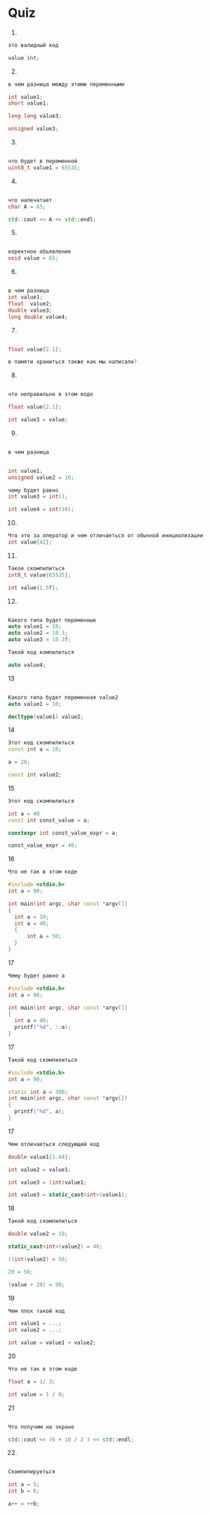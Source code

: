 # Quiz
1. 

```cpp
это валидный код

value int;

```

2.

```cpp
в чем разница между этими переменными

int value1;
short value1;

long long value3;

unsigned value3;

```

3.

```cpp

что будет в переменной
uint8_t value1 = 65535;

```


4.

```cpp

что напечатает
char A = 65;

std::cout << A << std::endl;

```

5.

```cpp

коректное объявление
void value = 65;

```

6.

```cpp

в чем разница 
int value1;
float  value2;
double value3;
long double value4;
```

7. 
```cpp

float value{2.1};

в памяти храниться также как мы написали?
```

8.
```cpp

что неправильно в этом коде

float value{2.1};

int value3 = value;
```

9.
```cpp

в чем разница


int value1;
unsigned value2 = 10;

чему будет равно
int value3 = int();

int value4 = int(10);

```

10.

```cpp
Что это за оператор и чем отличаеться от обычной инициализации
int value{42};

```

11.

```cpp
Такое скомпилиться
int8_t value{65535};

int value{1.5f};
```

12.

```cpp

Какого типа будет переменные
auto value1 = 10;
auto value2 = 10.3;
auto value3 = 10.3f;

Такой код компилиться

auto value4;
```

13
```cpp

Какого типа будет переменная value2 
auto value1 = 10;

decltype(value1) value2;
```

14
```cpp
Этот код скомпилиться
const int a = 10;

a = 20;

const int value2;
```

15
```cpp
Этот код скомпилиться

int a = 40
const int const_value = a;

constexpr int const_value_expr = a;

const_value_expr = 40;
```

16
```cpp
Что не так в этом коде

#include <stdio.h>
int a = 90;

int main(int argc, char const *argv[])
{
  int a = 10;
  int a = 40;
  {
      int a = 50;
  }
}
```

17
```cpp
Чему будет равно a

#include <stdio.h>
int a = 90;

int main(int argc, char const *argv[])
{
  int a = 40;
  printf("%d", ::a);
}
```

17
```cpp
Такой код скомпилиться

#include <stdio.h>
int a = 90;

static int a = 300;
int main(int argc, char const *argv[])
{
  printf("%d", a);
}
```

17
```cpp
Чем отличаеться следующий код 

double value1{1.44};

int value2 = value1;

int value3 = (int)value1;

int value3 = static_cast<int>(value1);

```

18

```cpp
Такой код скомпилиться

double value2 = 10;

static_cast<int>(value2) = 40;

((int)value2) = 50;

20 = 50;

(value + 20) = 90; 
```

19
```cpp
Чем плох такой код

int value1 = ...;
int value2 = ...;

int value = value1 + value2;
```

20

```cpp
Что не так в этом коде

float a = 1/ 3;

int value = 1 / 0;
```

21

```cpp

Что получим на экране

std::cout << (6 + 10 / 2 ) << std::endl;
```

22.
```cpp

Скомпилируеться

int a = 5;
int b = 6;

a++ = ++b;

```

